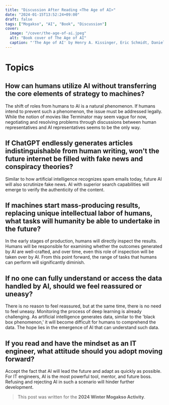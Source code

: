 ```yaml
---
title: "Discussion After Reading <The Age of AI>"
date: "2024-01-15T13:52:24+09:00"
draft: false
tags: ["Mogakso", "AI", "Book", "Discussion"]
cover:
  image: "/cover/the-age-of-ai.jpeg"
  alt: "Book cover of The Age of AI"
  caption: "'The Age of AI' by Henry A. Kissinger, Eric Schmidt, Daniel Huttenlocher"
---
```


# Topics

## How can humans utilize AI without transferring the core elements of strategy to machines?

The shift of roles from humans to AI is a natural phenomenon. If humans intend to prevent such a phenomenon, the issue must be addressed legally. While the notion of movies like Terminator may seem vague for now, negotiating and resolving problems through discussions between human representatives and AI representatives seems to be the only way.

## If ChatGPT endlessly generates articles indistinguishable from human writing, won't the future internet be filled with fake news and conspiracy theories?

Similar to how artificial intelligence recognizes spam emails today, future AI will also scrutinize fake news. AI with superior search capabilities will emerge to verify the authenticity of the content.

## If machines start mass-producing results, replacing unique intellectual labor of humans, what tasks will humanity be able to undertake in the future?

In the early stages of production, humans will directly inspect the results. Humans will be responsible for examining whether the outcomes generated by AI are well-crafted, and over time, even this role of inspection will be taken over by AI. From this point forward, the range of tasks that humans can perform will significantly diminish.

## If no one can fully understand or access the data handled by AI, should we feel reassured or uneasy?

There is no reason to feel reassured, but at the same time, there is no need to feel uneasy. Monitoring the process of deep learning is already challenging. As artificial intelligence generates data, similar to the 'black box phenomenon,' it will become difficult for humans to comprehend the data. The hope lies in the emergence of AI that can understand such data.

## If you read <The Age of AI> and have the mindset as an IT engineer, what attitude should you adopt moving forward?

Accept the fact that AI will lead the future and adapt as quickly as possible. For IT engineers, AI is the most powerful tool, mentor, and future boss. Refusing and rejecting AI in such a scenario will hinder further development.

> This post was written for the **2024 Winter Mogakso Activity**.

